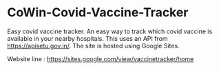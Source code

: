 # CoWin-Covid-Vaccine-Tracker
Easy covid vaccine tracker.
An easy way to track which covid vaccine is available in your nearby hospitals.
This uses an API from https://apisetu.gov.in/.
The site is hosted using Google Sites.

Website line : https://sites.google.com/view/vaccinetracker/home
